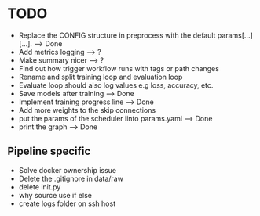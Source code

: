 # TODO

- Replace the CONFIG structure in preprocess with the default params[...][...]. --> Done
- Add metrics logging --> ?
- Make summary nicer --> ?
- Find out how trigger workflow runs with tags or path changes
- Rename and split training loop and evaluation loop
- Evaluate loop should also log values e.g loss, accuracy, etc.
- Save models after training --> Done
- Implement training progress line --> Done
- Add more weights to the skip connections
- put the params of the scheduler iinto params.yaml --> Done
- print the graph --> Done

## Pipeline specific

- Solve docker ownership issue
- Delete the .gitignore in data/raw
- delete init.py
- why source use if else
- create logs folder on ssh host